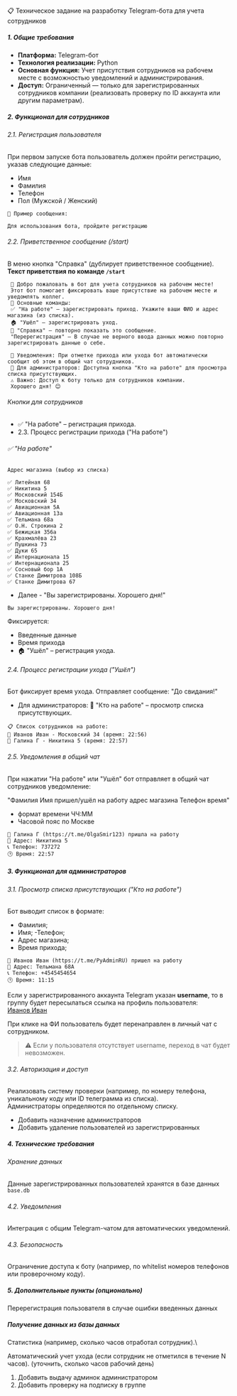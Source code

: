 📋 Техническое задание на разработку Telegram-бота для учета сотрудников

##### 1. Общие требования

- **Платформа:** Telegram-бот
- **Технология реализации:** Python
- **Основная функция:** Учет присутствия сотрудников на рабочем месте с возможностью уведомлений и администрирования.
- **Доступ:** Ограниченный — только для зарегистрированных сотрудников компании (реализовать проверку по ID аккаунта или другим параметрам).

##### 2. Функционал для сотрудников

###### 2.1. Регистрация пользователя

При первом запуске бота пользователь должен пройти регистрацию, указав следующие данные:

- Имя
- Фамилия
- Телефон
- Пол (Мужской / Женский)

```text
💬 Пример сообщения: 

Для использования бота, пройдите регистрацию
```

###### 2.2. Приветственное сообщение (/start)

В меню кнопка "Справка" (дублирует приветственное сообщение). **Текст приветствия по команде `/start`**

```text
 👋 Добро пожаловать в бот для учета сотрудников на рабочем месте!
 Этот бот помогает фиксировать ваше присутствие на рабочем месте и уведомлять коллег.
 📌 Основные команды:
 ✅ "На работе" — зарегистрировать приход. Укажите ваши ФИО и адрес магазина (из списка).
 🏠 "Ушёл" — зарегистрировать уход.
 📖 "Справка" — повторно показать это сообщение.
 "Перерегистрация" — В случае не верного ввода данных можно повторно зарегистрировать данные о себе.

 🔔 Уведомления: При отметке прихода или ухода бот автоматически сообщит об этом в общий чат сотрудников.
 👥 Для администраторов: Доступна кнопка "Кто на работе" для просмотра списка присутствующих.
 ⚠️ Важно: Доступ к боту только для сотрудников компании.
 Хорошего дня! 😊
```

###### Кнопки для сотрудников

- ✅ "На работе" – регистрация прихода.
- 2.3. Процесс регистрации прихода ("На работе")

###### ✅ "На работе"

```text
Адрес магазина (выбор из списка)

✅ Литейная 68
✅ Никитина 5
✅ Московский 154Б
✅ Московский 34
✅ Авиационная 5А
✅ Авиационная 13а
✅ Тельмана 68а
✅ О.Н. Строкина 2
✅ Бежицкая 356а
✅ Крахмалёва 23
✅ Пушкина 73
✅ Дуки 65
✅ Интернационала 15
✅ Интернационала 25
✅ Сосновый бор 1А
✅ Станке Димитрова 108Б
✅ Станке Димитрова 67
```

- Далее - "Вы зарегистрированы. Хорошего дня!"

```text
Вы зарегистрированы. Хорошего дня!
```

Фиксируется:

- Введенные данные
- Время прихода
- 🏠 "Ушёл" – регистрация ухода.

###### 2.4. Процесс регистрации ухода ("Ушёл")

Бот фиксирует время ухода.
Отправляет сообщение: "До свидания!"

- Для администраторов:
👥 "Кто на работе" – просмотр списка присутствующих.

```text
📋 Список сотрудников на работе:
👤 Иванов Иван - Московский 34 (время: 22:56)
👤 Галина Г - Никитина 5 (время: 22:57)
```

###### 2.5. Уведомления в общий чат

При нажатии "На работе" или "Ушёл" бот отправляет в общий чат сотрудников уведомление:

"Фамилия Имя пришел/ушёл на работу адрес магазина Телефон время"

- формат времени ЧЧ:ММ
- Часовой пояс по Москве

```text
👤 Галина Г (https://t.me/OlgaSmir123) пришла на работу
📍 Адрес: Никитина 5
📞 Телефон: 737272
🕒 Время: 22:57
```

##### 3. Функционал для администраторов

###### 3.1. Просмотр списка присутствующих ("Кто на работе")

Бот выводит список в формате:

- Фамилия;
- Имя;
-Телефон;
- Адрес магазина;
- Время прихода;

```text
👤 Иванов Иван (https://t.me/PyAdminRU) пришел на работу
📍 Адрес: Тельмана 68А
📞 Телефон: +4545454654
🕒 Время: 11:15
```

Если у зарегистрированного аккаунта Telegram указан **username**, то в группу будет пересылаться ссылка на профиль пользователя:  
[Иванов Иван](https://t.me/PyAdminRU)

При клике на ФИ пользователь будет перенаправлен в личный чат с сотрудником.  
> ⚠️ Если у пользователя отсутствует username, переход в чат будет невозможен.

###### 3.2. Авторизация и доступ

Реализовать систему проверки (например, по номеру телефона, уникальному коду или ID телеграмма из списка).\
Администраторы определяются по отдельному списку.

- Добавить назначение администраторов
- Добавить удаление пользователей из зарегистрированных

##### 4. Технические требования

###### Хранение данных

Данные зарегистрированных пользователей хранятся в базе данных `base.db`

###### 4.2. Уведомления

Интеграция с общим Telegram-чатом для автоматических уведомлений.

###### 4.3. Безопасность

Ограничение доступа к боту (например, по whitelist номеров телефонов или проверочному коду).

##### 5. Дополнительные пункты (опционально)

Перерегистрация пользователя в случае ошибки введенных данных

##### Получение данных из базы данных

Статистика (например, сколько часов отработал сотрудник).\

Автоматический учет ухода (если сотрудник не отметился в течение N часов). (уточнить, сколько часов рабочий день)

1. Добавить выдачу админок администратором
2. Добавить проверку на подписку в группе
